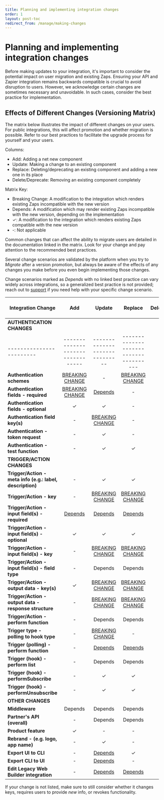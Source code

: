 ```yaml
---
title: Planning and implementing integration changes
order: 1
layout: post-toc
redirect_from: /manage/making-changes
---
```


# Planning and implementing integration changes

Before making updates to your integration, it's important to consider the potential impact on user migration and existing Zaps. Ensuring your API and Zapier integration remains backwards compatible is crucial to avoid disruption to users. However, we acknowledge certain changes are sometimes necessary and unavoidable. In such cases, consider the best practice for implementation.

## Effects of Different Changes (Versioning Matrix)

The matrix below illustrates the impact of different changes on your users. For public integrations, this will affect promotion and whether migration is possible. Refer to our best practices to facilitate the upgrade process for yourself and your users.

Columns:
* Add: Adding a net new component
* Update: Making a change to an existing component
* Replace: Deleting/deprecating an existing component and adding a new one in its place
* Delete/Deprecate: Removing an existing component completely

Matrix Key:
* Breaking Change: A modification to the integration which renders existing Zaps incompatible with the new version
* Depends: A modification which may render existing Zaps incompatible with the new version, depending on the implementation
* ✓: A modification to the integration which renders existing Zaps compatible with the new version
* -: Not applicable

Common changes that can affect the ability to migrate users are detailed in the documentation linked in the matrix. Look for your change and pay attention to the recommended best practices.  

Several change scenarios are validated by the platform when you try to _Migrate_ after a version promotion, but always be aware of the effects of any changes you make before you even begin implementing those changes. 

Change scenarios marked as _Depends_ with no linked best practice can vary widely across integrations, so a generalized best practice is not provided; reach out to [support](https://developer.zapier.com/contact) if you need help with your specific change scenario.

| Integration Change | Add | Update | Replace | Delete/Deprecate | Validated by platform? |
| --- | :---: | :---: | :---: | :---: | :---: |
| **AUTHENTICATION CHANGES**  |
|------------------------|---------------------------------|------------------------------|--------------------------------------|
| **Authentication schemes** | [BREAKING CHANGE](https://platform.zapier.com/manage/auth-scheme) | - | [BREAKING CHANGE](https://platform.zapier.com/manage/auth-scheme) | - | ✓ |
| **Authentication fields - required** | [BREAKING CHANGE](https://platform.zapier.com/manage/auth-required) | [Depends](https://platform.zapier.com/manage/auth-required) | - | ✓ | - |
| **Authentication fields - optional** | ✓ | ✓ | - | ✓ | - |
| **Authentication field key(s)** | - | [BREAKING CHANGE](https://platform.zapier.com/manage/auth-keys) | - | - | - |
| **Authentication - token request** | - | ✓ | - | - | - |
| **Authentication - test function** | - | ✓ | ✓ | - | - |
| **TRIGGER/ACTION CHANGES** |
| **Trigger/Action - meta info (e.g.: label, description)** | - | ✓ | ✓ | - | - |
| **Trigger/Action - key** | - | [BREAKING CHANGE](https://platform.zapier.com/manage/change-keys) | [BREAKING CHANGE](https://platform.zapier.com/manage/change-keys) | - | ✓ |
| **Trigger/Action - input field(s) - required** | [Depends](https://platform.zapier.com/manage/required-input) | [Depends](https://platform.zapier.com/manage/required-input) | [Depends](https://platform.zapier.com/manage/required-input) | ✓ | - |
| **Trigger/Action - input field(s) - optional** | ✓ | ✓ | ✓ | ✓ | - |
| **Trigger/Action - input field(s) - key** | - | [BREAKING CHANGE](https://platform.zapier.com/manage/input-key) | [BREAKING CHANGE](https://platform.zapier.com/manage/input-key) | - | - |
| **Trigger/Action - input field(s) - field type** | - | Depends | Depends | - | - |
| **Trigger/Action - output data - key(s)** | ✓ | [BREAKING CHANGE](https://platform.zapier.com/manage/output-key) | [BREAKING CHANGE](https://platform.zapier.com/manage/output-key) | [BREAKING CHANGE](https://platform.zapier.com/manage/output-key) | - |
| **Trigger/Action - output data - response structure** | - | [BREAKING CHANGE](https://platform.zapier.com/manage/output) | [BREAKING CHANGE](https://platform.zapier.com/manage/output) | - | - |
| **Trigger/Action - perform function** | - | Depends | Depends | - | - |
| **Trigger type - polling to hook type** | - | [BREAKING CHANGE](https://platform.zapier.com/manage/change-trigger) | - | - | ✓ |
| **Trigger (polling) - perform function** | - | [Depends](https://platform.zapier.com/manage/change-perform) | [Depends](https://platform.zapier.com/manage/change-perform) | - | - |
| **Trigger (hook) - perform list** | - | Depends | Depends | - | - |
| **Trigger (hook) - performSubscribe** | - | ✓ | ✓ | - | - |
| **Trigger (hook) - performUnsubscribe** | - | ✓ | ✓ | - | - |
| **OTHER CHANGES** |
| **Middleware** | Depends | Depends | Depends | Depends | - |
| **Partner's API (overall)** | - | Depends | Depends | Depends | - |
| **Product feature** | ✓ | - | - | - | - |
| **Rebrand - (e.g. logo, app name)** | - | ✓ | - | - | - |
| **Export UI to CLI** | - | [Depends](https://platform.zapier.com/manage/export-cli) | ✓ | - | - |
| **Export CLI to UI** | - | [Depends](https://platform.zapier.com/manage/export-ui) | - | - | - |
| **Edit Legacy Web Builder integration** | - | [Depends](https://platform.zapier.com/manage/versions-legacy) | [Depends](https://platform.zapier.com/manage/versions-legacy) | - | - |



If your change is not listed, make sure to still consider whether it changes keys, requires users to provide _new_ info, or revokes functionality.

